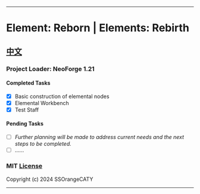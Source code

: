 
---
# Element: Reborn | Elements: Rebirth

## [中文](README_zh.md)

### Project Loader: NeoForge 1.21

#### Completed Tasks
- [x] Basic construction of elemental nodes
- [x] Elemental Workbench
- [x] Test Staff

#### Pending Tasks
- [ ] *Further planning will be made to address current needs and the next steps to be completed.*
- [ ] *......*

### MIT [License](LICENSE)
Copyright (c) 2024 SSOrangeCATY

---